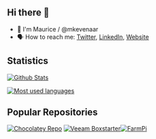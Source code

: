 ## Hi there :wave:

- :running: I'm Maurice / @mkevenaar
- :speaking_head: How to reach me: [Twitter](https://twitter.com/mkevenaar), [LinkedIn](https://www.linkedin.com/in/mauricekevenaar/), [Website](https://kevenaar.name)

## Statistics
<!-- Thanks to https://github.com/anuraghazra/github-readme-stats -->
[![Github Stats](https://github-readme-stats.vercel.app/api?username=mkevenaar&show_icons=true&theme=nightowl)](https://github.com/mkevenaar)

[![Most used languages](https://github-readme-stats.vercel.app/api/top-langs/?username=mkevenaar&theme=nightowl)](https://github.com/mkevenaar)

## Popular Repositories
<!-- Thanks to https://github.com/anuraghazra/github-readme-stats -->

[![Chocolatey Repo](https://github-readme-stats.vercel.app/api/pin/?username=mkevenaar&repo=chocolatey-packages&theme=dark)](https://github.com/mkevenaar/chocolatey-packages) [![Veeam Boxstarter](https://github-readme-stats.vercel.app/api/pin/?username=mkevenaar&repo=veeam-boxstarter&theme=merko)](https://github.com/mkevenaar/veeam-boxstarter)[![FarmPi](https://github-readme-stats.vercel.app/api/pin/?username=mkevenaar&repo=FarmPi&theme=synthwave)](https://github.com/mkevenaar/FarmPi)
